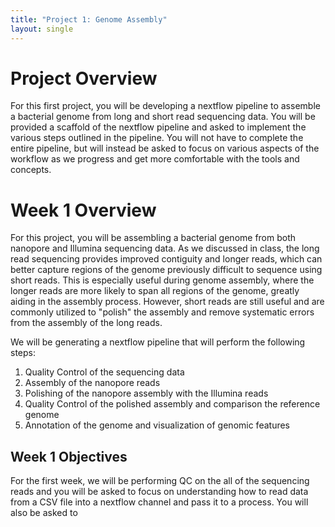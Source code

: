 ```yaml
---
title: "Project 1: Genome Assembly"
layout: single
---
```


# Project Overview

For this first project, you will be developing a nextflow pipeline to assemble
a bacterial genome from long and short read sequencing data. You will be provided
a scaffold of the nextflow pipeline and asked to implement the various steps
outlined in the pipeline. You will not have to complete the entire pipeline, but
will instead be asked to focus on various aspects of the workflow as we progress
and get more comfortable with the tools and concepts.

# Week 1 Overview

For this project, you will be assembling a bacterial genome from both nanopore 
and Illumina sequencing data. As we discussed in class, the long read sequencing
provides improved contiguity and longer reads, which can better capture regions
of the genome previously difficult to sequence using short reads. This is especially
useful during genome assembly, where the longer reads are more likely to span
all regions of the genome, greatly aiding in the assembly process. However,
short reads are still useful and are commonly utilized to "polish" the assembly
and remove systematic errors from the assembly of the long reads. 

We will be generating a nextflow pipeline that will perform the following steps:

1. Quality Control of the sequencing data
2. Assembly of the nanopore reads
3. Polishing of the nanopore assembly with the Illumina reads
4. Quality Control of the polished assembly and comparison the reference genome
5. Annotation of the genome and visualization of genomic features

## Week 1 Objectives

For the first week, we will be performing QC on the all of the sequencing reads
and you will be asked to focus on understanding how to read data from a CSV file
into a nextflow channel and pass it to a process. You will also be asked to 



